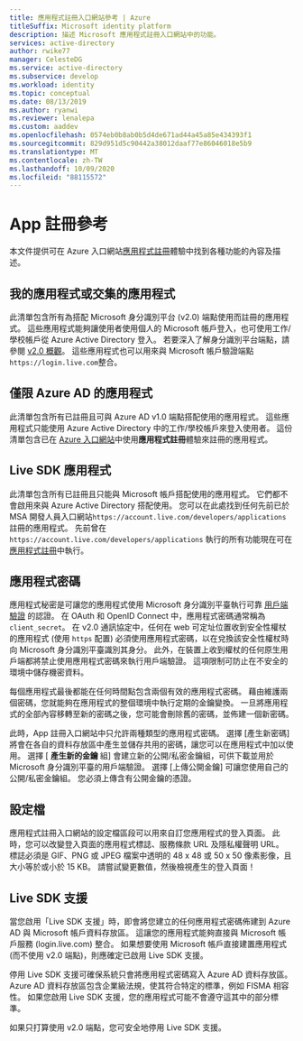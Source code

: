 ```yaml
---
title: 應用程式註冊入口網站參考 | Azure
titleSuffix: Microsoft identity platform
description: 描述 Microsoft 應用程式註冊入口網站中的功能。
services: active-directory
author: rwike77
manager: CelesteDG
ms.service: active-directory
ms.subservice: develop
ms.workload: identity
ms.topic: conceptual
ms.date: 08/13/2019
ms.author: ryanwi
ms.reviewer: lenalepa
ms.custom: aaddev
ms.openlocfilehash: 0574eb0b8ab0b5d4de671ad44a45a85e434393f1
ms.sourcegitcommit: 829d951d5c90442a38012daaf77e86046018e5b9
ms.translationtype: MT
ms.contentlocale: zh-TW
ms.lasthandoff: 10/09/2020
ms.locfileid: "88115572"
---
```

# <a name="app-registration-reference"></a>App 註冊參考

本文件提供可在 Azure 入口網站[應用程式註冊](https://aka.ms/appregistrations)體驗中找到各種功能的內容及描述。

## <a name="my-applications-or-converged-applications"></a>我的應用程式或交集的應用程式

此清單包含所有為搭配 Microsoft 身分識別平台 (v2.0) 端點使用而註冊的應用程式。 這些應用程式能夠讓使用者使用個人的 Microsoft 帳戶登入，也可使用工作/學校帳戶從 Azure Active Directory 登入。 若要深入了解身分識別平台端點，請參閱 [v2.0 概觀](./v2-overview.md)。 這些應用程式也可以用來與 Microsoft 帳戶驗證端點 `https://login.live.com`整合。

## <a name="azure-ad-only-applications"></a>僅限 Azure AD 的應用程式

此清單包含所有已註冊且可與 Azure AD v1.0 端點搭配使用的應用程式。 這些應用程式只能使用 Azure Active Directory 中的工作/學校帳戶來登入使用者。 這份清單包含已在 [Azure 入口網站](https://portal.azure.com)中使用**應用程式註冊**體驗來註冊的應用程式。

## <a name="live-sdk-applications"></a>Live SDK 應用程式

此清單包含所有已註冊且只能與 Microsoft 帳戶搭配使用的應用程式。 它們都不會啟用來與 Azure Active Directory 搭配使用。 您可以在此處找到任何先前已於 MSA 開發人員入口網站`https://account.live.com/developers/applications`註冊的應用程式。 先前曾在 `https://account.live.com/developers/applications` 執行的所有功能現在可在[應用程式註冊](https://aka.ms/appregistrations)中執行。

## <a name="application-secrets"></a>應用程式密碼

應用程式秘密是可讓您的應用程式使用 Microsoft 身分識別平臺執行可靠 [用戶端驗證](https://tools.ietf.org/html/rfc6749#section-2.3) 的認證。 在 OAuth 和 OpenID Connect 中，應用程式密碼通常稱為 `client_secret`。 在 v2.0 通訊協定中，任何在 web 可定址位置收到安全性權杖的應用程式 (使用 `https` 配置) 必須使用應用程式密碼，以在兌換該安全性權杖時向 Microsoft 身分識別平臺識別其身分。 此外，在裝置上收到權杖的任何原生用戶端都將禁止使用應用程式密碼來執行用戶端驗證。 這項限制可防止在不安全的環境中儲存機密資料。

每個應用程式最後都能在任何時間點包含兩個有效的應用程式密碼。 藉由維護兩個密碼，您就能夠在應用程式的整個環境中執行定期的金鑰變換。 一旦將應用程式的全部內容移轉至新的密碼之後，您可能會刪除舊的密碼，並佈建一個新密碼。

此時，App 註冊入口網站中只允許兩種類型的應用程式密碼。 選擇 [產生新密碼]  將會在各自的資料存放區中產生並儲存共用的密碼，讓您可以在應用程式中加以使用。 選擇 [ **產生新的金鑰** 組] 會建立新的公開/私密金鑰組，可供下載並用於 Microsoft 身分識別平臺的用戶端驗證。 選擇 [上傳公開金鑰] 可讓您使用自己的公開/私密金鑰組。
您必須上傳含有公開金鑰的憑證。

## <a name="profile"></a>設定檔

應用程式註冊入口網站的設定檔區段可以用來自訂您應用程式的登入頁面。 此時，您可以改變登入頁面的應用程式標誌、服務條款 URL 及隱私權聲明 URL。 標誌必須是 GIF、PNG 或 JPEG 檔案中透明的 48 x 48 或 50 x 50 像素影像，且大小等於或小於 15 KB。 請嘗試變更數值，然後檢視產生的登入頁面！

## <a name="live-sdk-support"></a>Live SDK 支援

當您啟用「Live SDK 支援」時，即會將您建立的任何應用程式密碼佈建到 Azure AD 與 Microsoft 帳戶資料存放區。 這讓您的應用程式能夠直接與 Microsoft 帳戶服務 (login.live.com) 整合。 如果想要使用 Microsoft 帳戶直接建置應用程式 (而不使用 v2.0 端點)，則應確定已啟用 Live SDK 支援。

停用 Live SDK 支援可確保系統只會將應用程式密碼寫入 Azure AD 資料存放區。 Azure AD 資料存放區包含企業級法規，使其符合特定的標準，例如 FISMA 相容性。 如果您啟用 Live SDK 支援，您的應用程式可能不會遵守這其中的部分標準。

如果只打算使用 v2.0 端點，您可安全地停用 Live SDK 支援。
